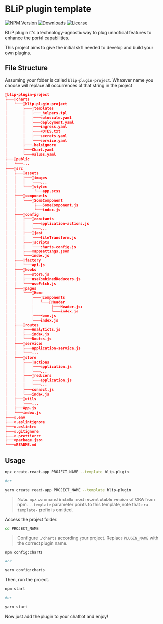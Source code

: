 # BLiP plugin template
[![NPM Version][npm-badge]][npm-url]
[![Downloads][npm-downloads-badge]][npm-downloads-url]
[![License][license-badge]][license-url]

BLiP plugin it's a technology-agnostic way to plug unnoficial features to enhance the portal capabilities.

This project aims to give the initial skill needed to develop and build your own plugins.

## File Structure

Assuming your folder is called `blip-plugin-project`.
Whatever name you choose will replace all occurrences of that string in the project

```json
📁blip-plugin-project
├───📁charts
│   └───📁blip-plugin-project
│       ├───📁templates
│       │   ├───_helpers.tpl
│       │   ├───autoscale.yaml
│       │   ├───deployment.yaml
│       │   ├───ingress.yaml
│       │   ├───NOTES.txt
│       │   ├───secrets.yaml
│       │   └───service.yaml
│       ├───.helmignore
│       ├───Chart.yaml
│       └───values.yaml
├───📁public
│   └───...
├───📁src
│   ├───📁assets
│   │   ├───📁images
│   │   │   └───...
│   │   └───📁styles
│   │        └───app.scss
│   ├───📁components
│   │   └───📁SomeComponent
│   │        ├───SomeComponent.js
│   │        └───index.js
│   ├───📁config
│   │   ├───📁constants
│   │   │   ├───application-actions.js
│   │   │   └───...
│   │   ├───📁jest
│   │   │   └───fileTransform.js
│   │   ├───📁scripts
│   │   │   └───charts-config.js
│   │   ├───⚙️appsettings.json
│   │   └───index.js
│   ├───📁factory
│   │   └───api.js
│   ├───📁hooks
│   │   ├───store.js
│   │   ├───useCombinedReducers.js
│   │   └───useFetch.js
│   ├───📁pages
│   │   └───📁Home
│   │       ├───📁components
│   │       │   └───📁Header
│   │       │        ├───Header.jsx
│   │       │        └───index.js
│   │       ├───Home.js
│   │       └───index.js
│   ├───📁routes
│   │   ├───Analyticts.js
│   │   ├───index.js
│   │   └───Routes.js
│   ├───📁services
│   │   ├───application-service.js
│   │   └───...
│   ├───📁store
│   │   ├───📁actions
│   │   │   ├───application.js
│   │   │   └───...
│   │   ├───📁reducers
│   │   │   ├───application.js
│   │   │   └───...
│   │   ├───connect.js
│   │   └───index.js
│   ├───📁utils
│   │   └───...
│   ├───App.js
│   └───index.js
├───⚙️.env
├───⚙️.eslintignore
├───⚙️.eslintrc
├───⚙️.gitignore
├───⚙️.prettierrc
├───⚙️package.json
└───⚙️README.md
```

## Usage

```bash
npx create-react-app PROJECT_NAME --template blip-plugin

#or

yarn create react-app PROJECT_NAME --template blip-plugin
```

> Note: `npx` command installs most recent stable version of CRA from npm. `--template` parameter points to this template, note that `cra-template-` prefix is omitted.

Access the project folder.

```bash
cd PROJECT_NAME
```
> Configure `./charts` according your project. Replace `PLUGIN_NAME` with the correct plugin name.

```bash
npm config:charts

#or

yarn config:charts
```
Then, run the project.

```bash
npm start

#or

yarn start
```

Now just add the plugin to your chatbot and enjoy!

[npm-badge]: https://img.shields.io/npm/v/cra-template-blip-plugin.svg
[npm-url]: https://www.npmjs.com/package/cra-template-blip-plugin
[npm-downloads-badge]: https://img.shields.io/npm/dt/cra-template-blip-plugin.svg
[npm-downloads-url]: https://www.npmjs.com/package/cra-template-blip-plugin
[license-badge]: https://img.shields.io/github/license/axeldouglas/cra-template-blip-plugin.svg
[license-url]: https://opensource.org/licenses/MIT